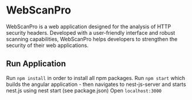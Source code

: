 # WebScanPro

WebScanPro is a web application designed for the analysis of HTTP security headers. Developed with a user-friendly interface and robust scanning capabilities, WebScanPro helps developers to strengthen the security of their web applications.

## Run Application

Run `npm install` in order to install all npm packages. 
Run `npm start` which builds the angular application - then navigates to nest-js-server and starts nest.js using nest start (see package.json)
Open `localhost:3000`
